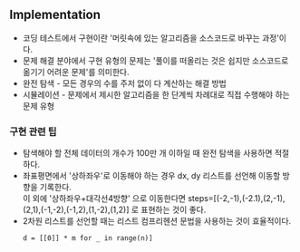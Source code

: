 ## Implementation

- 코딩 테스트에서 구현이란 '머릿속에 있는 알고리즘을 소스코드로 바꾸는 과정'이다.
- 문제 해결 분야에서 구현 유형의 문제는 '풀이를 떠올리는 것은 쉽지만 소스코드로 옮기기 어려운 문제'를 의미한다.
- 완전 탐색 - 모든 경우의 수를 주저 없이 다 계산하는 해결 방법
- 시뮬레이션 - 문제에서 제시한 알고리즘을 한 단계씩 차례대로 직접 수행해야 하는 문제 유형

 ### 구현 관련 팁
- 탐색해야 할 전체 데이터의 개수가 100만 개 이하일 때 완전 탐색을 사용하면 적절하다.
- 좌표평면에서 '상하좌우'로 이동해야 하는 경우 dx, dy 리스트를 선언해 이동할 방향을 기록한다.    
이 외에 '상하좌우+대각선4방향' 으로 이동한다면 steps=[(-2,-1),(-2.1),(2,-1),(2,1),(-1,-2),(-1,2),(1,-2),(1,2)] 로 표현하는 것이 좋다.
- 2차원 리스트를 선언할 때는 리스트 컴프리헨션 문법을 사용하는 것이 효율적이다.
    ```
  d = [[0]] * m for _ in range(n)]